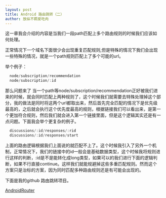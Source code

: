 ```yaml
---
layout: post
title: Android 路由跳转（二）
author: 放纵不羁爱吃肉
---
```



这一章我会介绍的内容是当我们一段path匹配上多个路由规则的时候我们应该如何处理。

正常情况下一个域名下面很少会出现重复匹配规则,但是特殊的情况下我们会出现一些特殊的情况，就是一个path规则匹配上了多个可能的url。

举个例子：

```java
  node/subscription/recommendation
  node/subscription/:id
```

那么问题来了  当一个path等node/subscription/recommendation正好被我们进来的时候，就会同时匹配上两种规则了，这个时候我们就需要去特殊处理掉这个部分，我的做法是同时将这两个url都取出来，然后首先完全匹配的情况下是优先级最高的，之后就会执行这个优先度最高的规则，根据链接我们可以看出来，是第一个更加符合规则，然后我们就会进入第一个链接里面，但是这个逻辑其实还是有一点问题。下面我会举个更复杂的例子。

```java
  discussions/:id/responses/:rid
  discussions/:id/responses/start
```

上面的路由逻辑根据我们上面说的就匹配不上了。这个时候我引入了另外一个机制，正常情况下，我们的链接中的id一般会是基础数据类型，这个时候我将规则进行这样的判断，:id是不是能转化成long类型，如果可以的我们进行下面的逻辑判断，如果不行直接continue。这样我们就能规避掉这些多重匹配规则。然而这个方案只是治标的方案，因为同时匹配多种路由规则还是有可能会出现的。


下面是我的github 路由跳转项目。

[AndroidRouter](https://github.com/Leifzhang/AndroidRouter)
